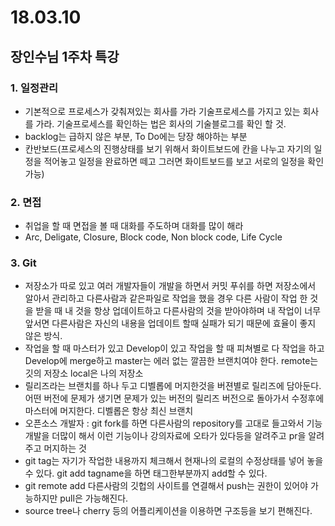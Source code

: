 # 18.03.10

## 장인수님 1주차 특강

### 1. 일정관리
- 기본적으로 프로세스가 갖춰져있는 회사를 가라 기술프로세스를 가지고 있는 회사를 가라. 기술프로세스를 확인하는 법은 회사의 기술블로그를 확인 할 것.
- backlog는 급하지 않은 부분, To Do에는 당장 해야하는 부분
- 칸반보드(프로세스의 진행상태를 보기 위해서 화이트보드에 칸을 나누고 자기의 일정을 적어놓고 일정을 완료하면 떼고 그러면 화이트보드를 보고 서로의 일정을 확인 가능)

### 2. 면접
- 취업을 할 때 면접을 볼 때 대화를 주도하며 대화를 많이 해라
- Arc, Deligate, Closure, Block code, Non block code, Life Cycle

### 3. Git
- 저장소가 따로 있고 여러 개발자들이 개발을 하면서 커밋 푸쉬를 하면 저장소에서 알아서 관리하고 다른사람과 같은파일로 작업을 했을 경우 다른 사람이 작업 한 것을 받을 때 내 것을 항상 업데이트하고 다른사람의 것을 받아야하며 내 작업이 너무 앞서면 다른사람은 자신의 내용을 업데이트 할때 실패가 되기 때문에 효율이 좋지 않은 방식.
- 작업을 할 때 마스터가 있고 Develop이 있고 작업을 할 때 피쳐별로 다 작업을 하고 Develop에 merge하고 master는 에러 없는 깔끔한 브랜치여야 한다. remote는 깃의 저장소 local은 나의 저장소
- 릴리즈라는 브랜치를 하나 두고 디벨롭에 머지한것을 버젼별로 릴리즈에 담아둔다. 어떤 버전에 문제가 생기면 문제가 있는 버전의 릴리즈 버전으로 돌아가서 수정후에 마스터에 머지한다. 디벨롭은 항상 최신 브랜치
- 오픈소스 개발자 : git fork를 하면 다른사람의 repository를 고대로 들고와서 기능개발을 더많이 해서 이런 기능이나 강의자료에 오타가 있다등을 알려주고 pr을 알려주고 머지하는 것
- git tag는 자기가 작업한 내용까지 체크해서 현재나의 로컬의 수정상태를 넣어 놓을 수 있다. git add tagname을 하면 태그한부분까지 add할 수 있다.
- git remote add <name> <url> 다른사람의 깃헙의 사이트를 연결해서 push는 권한이 있어야 가능하지만 pull은 가능해진다.
- source tree나 cherry 등의 어플리케이션을 이용하면 구조등을 보기 편해진다.